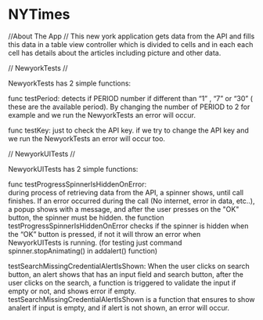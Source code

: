 # NYTimes

//About The App //
This new york application gets data from the API and fills this data in a table view controller which is divided to cells 
and in each each cell has details about the articles including picture and other data.

// NewyorkTests //

NewyorkTests has 2 simple functions:

func testPeriod: 
detects if PERIOD number if different than “1” , “7” or “30” ( these are the available period). 
By changing the number of PERIOD to 2 for example and we run the NewyorkTests an error will occur.

func testKey: 
just to check the API key. if we try to change the API key  and we run the NewyorkTests an error will occur too. 



// NewyorkUITests //

NewyorkUITests has 2 simple functions:

func testProgressSpinnerIsHiddenOnError:  
during process of retrieving data from the API, a spinner shows, until call finishes. 
If an error occurred during the call (No internet, error in data, etc..), a popup shows with a message, 
and after the user presses on the "OK" button, the spinner must be hidden.
the function testProgressSpinnerIsHiddenOnError checks if the spinner is hidden when the “OK” button is pressed, 
if not it will throw an error when NewyorkUITests is running.
(for testing just command spinner.stopAnimating() in addalert() function)


testSearchMissingCredentialAlertIsShown:
When the user clicks on search button, an alert shows that has an input field and search button, 
after the user clicks on the search, a function is triggered to validate the input if empty or not, 
and shows error if empty. testSearchMissingCredentialAlertIsShown is a function that ensures to show analert if input is empty, and if alert is not shown, an error will occur.
